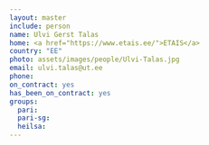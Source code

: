 ```yaml
---
layout: master
include: person
name: Ulvi Gerst Talas
home: <a href="https://www.etais.ee/">ETAIS</a>
country: "EE"
photo: assets/images/people/Ulvi-Talas.jpg
email: ulvi.talas@ut.ee
phone:
on_contract: yes
has_been_on_contract: yes
groups:
  pari:
  pari-sg:
  heilsa:
---
```

